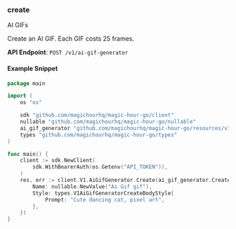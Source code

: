 
### create <a name="create"></a>
AI GIFs

Create an AI GIF. Each GIF costs 25 frames.

**API Endpoint**: `POST /v1/ai-gif-generator`

#### Example Snippet

```go
package main

import (
	os "os"

	sdk "github.com/magichourhq/magic-hour-go/client"
	nullable "github.com/magichourhq/magic-hour-go/nullable"
	ai_gif_generator "github.com/magichourhq/magic-hour-go/resources/v1/ai_gif_generator"
	types "github.com/magichourhq/magic-hour-go/types"
)

func main() {
	client := sdk.NewClient(
		sdk.WithBearerAuth(os.Getenv("API_TOKEN")),
	)
	res, err := client.V1.AiGifGenerator.Create(ai_gif_generator.CreateRequest{
		Name: nullable.NewValue("Ai Gif gif"),
		Style: types.V1AiGifGeneratorCreateBodyStyle{
			Prompt: "Cute dancing cat, pixel art",
		},
	})
}

```

